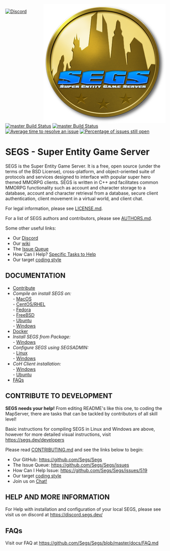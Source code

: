 
<img src="docs/segs-medallion-med.png" align="right" alt="SEGS Logo">

[![Discord](https://img.shields.io/discord/242088237596803073.svg?label=&logo=discord&logoColor=ffffff&color=7389D8&labelColor=6A7EC2)](https://discord.segs.dev)
[![master Build Status](https://travis-ci.com/Segs/Segs.svg)](https://travis-ci.org/Segs/Segs)
[![master Build Status](https://ci.appveyor.com/api/projects/status/github/segs/segs?svg=true)](https://ci.appveyor.com/project/nemerle/Segs)
[![Average time to resolve an issue](http://isitmaintained.com/badge/resolution/SEGS/segs.svg)](http://isitmaintained.com/project/SEGS/segs "Average time to resolve an issue")
[![Percentage of issues still open](http://isitmaintained.com/badge/open/SEGS/segs.svg)](http://isitmaintained.com/project/SEGS/segs "Percentage of issues still open")

SEGS - Super Entity Game Server
======
SEGS is the Super Entity Game Server. It is a free, open source (under the terms of the BSD License), cross-platform, and object-oriented suite of protocols and services designed to interface with popular super hero themed MMORPG clients. SEGS is written in C++ and facilitates common MMORPG functionality such as account and character storage to a database, account and character retrieval from a database, secure client authentication, client movement in a virtual world, and client chat.

For legal information, please see [LICENSE.md](./LICENSE.md).

For a list of SEGS authors and contributors, please see [AUTHORS.md](./docs/AUTHORS.md).

Some other useful links:
* Our [Discord](https://discord.segs.dev/)
* Our [wiki](https://github.com/Segs/Segs/wiki)
* The [Issue Queue](https://github.com/Segs/Segs/issues)
* How Can I Help? [Specific Tasks to Help](https://github.com/Segs/Segs/issues/519)
* Our target [coding style](./docs/CONTRIBUTING.md#coding-styleguide)

DOCUMENTATION
------
- [Contribute](#./docs/CONTRIBUTING.md)  
- *Compile an install SEGS on:*  
          - [MacOS](#)   
          - [CentOS/RHEL](./docs/SEGS-COMPILE_AND_INSTALL-CENTOS.md)  
          - [Fedora](./docs/SEGS-COMPILE_AND_INSTALL-FEDORA.md)  
          - [FreeBSD](./docs/SEGS-COMPILE_AND_INSTALL-FREEBSD.md)  
          - [Ubuntu](./docs/SEGS-COMPILE_AND_INSTALL-UBUNTU.md)  
          - [Windows](./docs/SEGS-COMPILE_AND_INSTALL-WINDOWS.md)  
- [Docker](./docs/SEGS-COMPILE_AND_INSTALL-DOCKER.md)  
- *Install SEGS from Package:*   
          - [Windows](./Projects/CoX/docs/README.md)  
- *Configure SEGS using SEGSADMIN:*  
          - [Linux](./docs/SEGS-CONFIGURE_WITH_SEGSADMIN.md)  
          - [Windows](./docs/SEGS-COMPILE_AND_INSTALL-WINDOWS.md#configure-segs-using-segsadmin)
- *CoH Client installation:*  
          - [Windows](./docs/COH-CLIENT_INSTALL-WINDOWS.md)  
          - [Ubuntu](./docs/COH-CLIENT_INSTALL-UBUNTU.md)  
- [FAQs](./docs/FAQ.md)  

CONTRIBUTE TO DEVELOPMENT
------
**SEGS needs your help!** From editing README's like this one, to coding the MapServer, there are tasks that can be tackled by contributors of all skill level!

Basic instructions for compiling SEGS in Linux and Windows are above, however for more detailed visual instructions, visit https://segs.dev/developers

Please read [CONTRIBUTING.md](./docs/CONTRIBUTING.md) and see the links below to begin:

* Our GitHub: https://github.com/Segs/Segs
* The Issue Queue: https://github.com/Segs/Segs/issues
* How Can I Help Issue: https://github.com/Segs/Segs/issues/519
* Our target [coding style](./docs/CONTRIBUTING.md#coding-styleguide)
* Join us on [Chat!](./docs/CONTRIBUTING.md#i-dont-want-to-read-this-whole-thing-i-just-have-a-question)


HELP AND MORE INFORMATION
------

For Help with installation and configuration of your local SEGS, please see visit us on discord at https://discord.segs.dev/


FAQs
------

Visit our FAQ at https://github.com/Segs/Segs/blob/master/docs/FAQ.md

